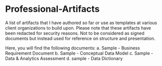 # Professional-Artifacts
A list of artifacts that I have authored so far or use as templates at various client organizations to build upon. 
Please note that these artifacts have been redacted for security reasons. Not to be considered as signed documents but instead used for reference on structure and presentation.

Here, you will find the following documents:
a. Sample - Business Requirement Document
b. Sample - Conceptual Data Model 
c. Sample - Data & Analytics Assessment
d. sample - Data Dictionary
